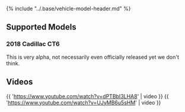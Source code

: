 {% include "../.base/vehicle-model-header.md" %}


## Supported Models

### 2018 Cadillac CT6

This is very alpha, not necessarily even officially released yet we don't think.

## Videos

{{ 'https://www.youtube.com/watch?v=dPTBbI3LHA8' | video }}
{{ 'https://www.youtube.com/watch?v=UJyMB6u5sHM' | video }}

